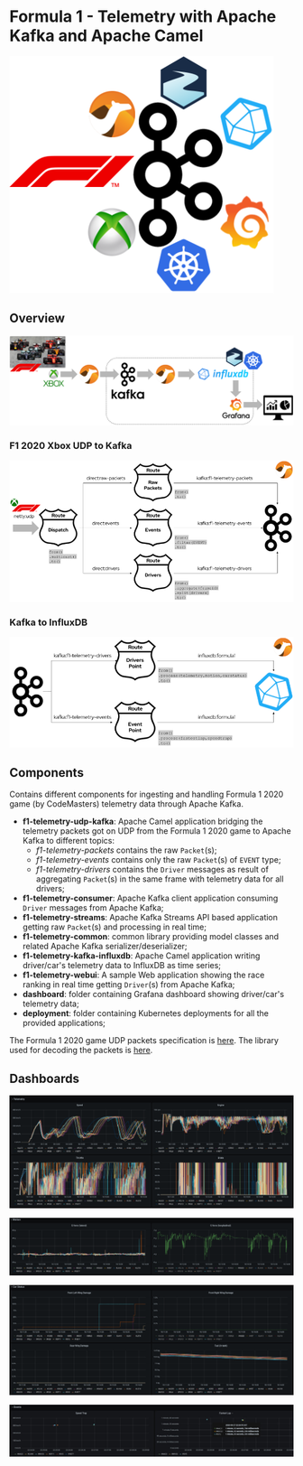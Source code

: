 # Formula 1 - Telemetry with Apache Kafka and Apache Camel

![Logo](./images/f1-telemetry-kafka-logo.png)

## Overview

![Overview](./images/overview.png)

### F1 2020 Xbox UDP to Kafka

![UDP to Kafka](./images/f1-telemetry-udp-kafka.png)

### Kafka to InfluxDB

![Kafka to InfluxDB](./images/f1-telemetry-kafka-influxdb.png)

## Components

Contains different components for ingesting and handling Formula 1 2020 game (by CodeMasters) telemetry data through Apache Kafka.

* **f1-telemetry-udp-kafka**: Apache Camel application bridging the telemetry packets got on UDP from the Formula 1 2020 game to Apache Kafka to different topics:
    * _f1-telemetry-packets_ contains the raw `Packet`(s);
    * _f1-telemetry-events_ contains only the raw `Packet`(s) of `EVENT` type;
    * _f1-telemetry-drivers_ contains the `Driver` messages as result of aggregating `Packet`(s) in the same frame with telemetry data for all drivers;
* **f1-telemetry-consumer**: Apache Kafka client application consuming `Driver` messages from Apache Kafka;
* **f1-telemetry-streams**: Apache Kafka Streams API based application getting raw `Packet`(s) and processing in real time;
* **f1-telemetry-common**: common library providing model classes and related Apache Kafka serializer/deserializer;
* **f1-telemetry-kafka-influxdb**: Apache Camel application writing driver/car's telemetry data  to InfluxDB as time series; 
* **f1-telemetry-webui**: A sample Web application showing the race ranking in real time getting `Driver`(s) from Apache Kafka;
* **dashboard**: folder containing Grafana dashboard showing driver/car's telemetry data;
* **deployment**: folder containing Kubernetes deployments for all the provided applications;

The Formula 1 2020 game UDP packets specification is [here](https://forums.codemasters.com/topic/50942-f1-2020-udp-specification/).
The library used for decoding the packets is [here](https://github.com/ppatierno/formula1-telemetry).

## Dashboards

![Telemetry](./images/01-telemetry.png)

![Motion](./images/02-motion.png)

![Car Status](./images/03-carstatus.png)

![Events](./images/04-events.png)